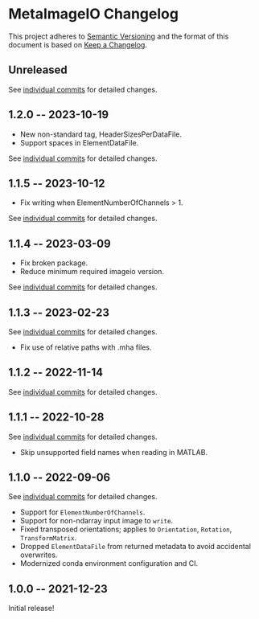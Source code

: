 # MetaImageIO Changelog

This project adheres to [Semantic Versioning](http://semver.org/spec/v2.0.0.html)
and the format of this document is based on [Keep a Changelog](http://keepachangelog.com/en/1.0.0/).

## Unreleased

See [individual commits](https://github.com/auneri/metaimageio/compare/v1.2.0...main) for detailed changes.

## 1.2.0 -- 2023-10-19

* New non-standard tag, HeaderSizesPerDataFile.
* Support spaces in ElementDataFile.

See [individual commits](https://github.com/auneri/metaimageio/compare/v1.1.5...v1.2.0) for detailed changes.

## 1.1.5 -- 2023-10-12

* Fix writing when ElementNumberOfChannels > 1.

See [individual commits](https://github.com/auneri/metaimageio/compare/v1.1.4...v1.1.5) for detailed changes.

## 1.1.4 -- 2023-03-09

* Fix broken package.
* Reduce minimum required imageio version.

See [individual commits](https://github.com/auneri/metaimageio/compare/v1.1.3...v1.1.4) for detailed changes.

## 1.1.3 -- 2023-02-23

See [individual commits](https://github.com/auneri/metaimageio/compare/v1.1.2...v1.1.3) for detailed changes.

* Fix use of relative paths with .mha files.

## 1.1.2 -- 2022-11-14

See [individual commits](https://github.com/auneri/metaimageio/compare/v1.1.1...v1.1.2) for detailed changes.

## 1.1.1 -- 2022-10-28

See [individual commits](https://github.com/auneri/metaimageio/compare/v1.1.0...v1.1.1) for detailed changes.

* Skip unsupported field names when reading in MATLAB.

## 1.1.0 -- 2022-09-06

See [individual commits](https://github.com/auneri/metaimageio/compare/v1.0.0...v1.1.0) for detailed changes.

* Support for `ElementNumberOfChannels`.
* Support for non-ndarray input image to `write`.
* Fixed transposed orientations; applies to `Orientation`, `Rotation`, `TransformMatrix`.
* Dropped `ElementDataFile` from returned metadata to avoid accidental overwrites.
* Modernized conda environment configuration and CI.

## 1.0.0 -- 2021-12-23

Initial release!
